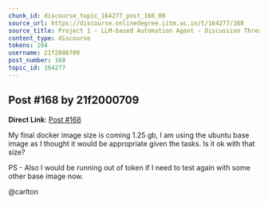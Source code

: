 ```yaml
---
chunk_id: discourse_topic_164277_post_168_00
source_url: https://discourse.onlinedegree.iitm.ac.in/t/164277/168
source_title: Project 1 - LLM-based Automation Agent - Discussion Thread [TDS Jan 2025]
content_type: discourse
tokens: 104
username: 21f2000709
post_number: 168
topic_id: 164277
---
```


## Post #168 by 21f2000709

**Direct Link**: [Post #168](https://discourse.onlinedegree.iitm.ac.in/t/164277/168)

My final docker image size is coming 1.25 gb, I am using the ubuntu base image as I thought it would be appropriate given the tasks. Is it ok with that size?

PS - Also I would be running out of token if I need to test again with some other base image now.

@carlton
